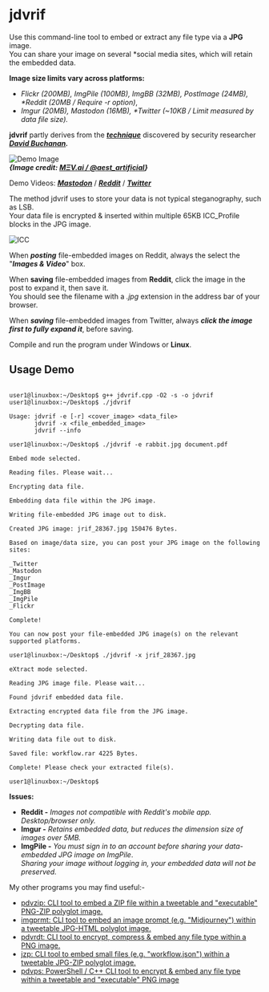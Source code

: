 # jdvrif

Use this command-line tool to embed or extract any file type via a **JPG** image.  
You can share your image on several *social media sites, which will retain the embedded data. 

**Image size limits vary across platforms:**
* *Flickr (200MB), ImgPile (100MB), ImgBB (32MB), PostImage (24MB), \*Reddit (20MB / Require -r option)*,
* *Imgur (20MB), Mastodon (16MB), \*Twitter (~10KB / Limit measured by data file size).*
  
**jdvrif** partly derives from the ***[technique](https://www.vice.com/en/article/bj4wxm/tiny-picture-twitter-complete-works-of-shakespeare-steganography)*** discovered by security researcher ***[David Buchanan](https://www.da.vidbuchanan.co.uk/).*** 

![Demo Image](https://github.com/CleasbyCode/jdvrif/blob/main/demo_image/robo_clown.jpg)  
***{Image credit: [MΞV.ai / @aest_artificial](https://twitter.com/aest_artificial)}***

Demo Videos: [***Mastodon***](https://youtu.be/9jBhayXBEq0) / [***Reddit***](https://youtu.be/1q9pitqJXcY) / [***Twitter***](https://youtu.be/FvkLwYu8xFg)

The method jdvrif uses to store your data is not typical steganography, such as LSB.  
Your data file is encrypted & inserted within multiple 65KB ICC_Profile blocks in the JPG image.  

![ICC](https://github.com/CleasbyCode/jdvrif/blob/main/demo_image/icc.png)  

When ***posting*** file-embedded images on Reddit, always the select the "***Images & Video***" box.

When **saving** file-embedded images from **Reddit**, click the image in the post to expand it, then save it.  
You should see the filename with a *.jpg* extension in the address bar of your browser.  

When ***saving*** file-embedded images from Twitter, always ***click the image first to fully expand it***, before saving.

Compile and run the program under Windows or **Linux**.

## Usage Demo

```console

user1@linuxbox:~/Desktop$ g++ jdvrif.cpp -O2 -s -o jdvrif
user1@linuxbox:~/Desktop$ ./jdvrif 

Usage: jdvrif -e [-r] <cover_image> <data_file>  
       jdvrif -x <file_embedded_image>  
       jdvrif --info

user1@linuxbox:~/Desktop$ ./jdvrif -e rabbit.jpg document.pdf
  
Embed mode selected.

Reading files. Please wait...

Encrypting data file.

Embedding data file within the JPG image.

Writing file-embedded JPG image out to disk.

Created JPG image: jrif_28367.jpg 150476 Bytes.

Based on image/data size, you can post your JPG image on the following sites:

_Twitter
_Mastodon
_Imgur
_PostImage
_ImgBB
_ImgPile
_Flickr

Complete!

You can now post your file-embedded JPG image(s) on the relevant supported platforms.

user1@linuxbox:~/Desktop$ ./jdvrif -x jrif_28367.jpg

eXtract mode selected.

Reading JPG image file. Please wait...

Found jdvrif embedded data file.

Extracting encrypted data file from the JPG image.

Decrypting data file.

Writing data file out to disk.

Saved file: workflow.rar 4225 Bytes.

Complete! Please check your extracted file(s).

user1@linuxbox:~/Desktop$ 

``` 
**Issues:**
* **Reddit -** *Images not compatible with Reddit's mobile app. Desktop/browser only.*
* **Imgur -** *Retains embedded data, but reduces the dimension size of images over 5MB.*
* **ImgPile -** *You must sign in to an account before sharing your data-embedded JPG image on ImgPile*.  
*Sharing your image without logging in, your embedded data will not be preserved.*

My other programs you may find useful:-  

* [pdvzip: CLI tool to embed a ZIP file within a tweetable and "executable" PNG-ZIP polyglot image.](https://github.com/CleasbyCode/pdvzip)
* [imgprmt: CLI tool to embed an image prompt (e.g. "Midjourney") within a tweetable JPG-HTML polyglot image.](https://github.com/CleasbyCode/imgprmt)
* [pdvrdt: CLI tool to encrypt, compress & embed any file type within a PNG image.](https://github.com/CleasbyCode/pdvrdt)
* [jzp: CLI tool to embed small files (e.g. "workflow.json") within a tweetable JPG-ZIP polyglot image.](https://github.com/CleasbyCode/jzp) 
* [pdvps: PowerShell / C++ CLI tool to encrypt & embed any file type within a tweetable and "executable" PNG image](https://github.com/CleasbyCode/pdvps)   

##

